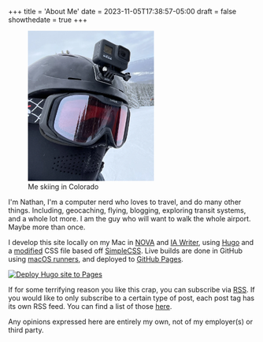 +++
title = 'About Me'
date = 2023-11-05T17:38:57-05:00
draft = false
showthedate = true
+++

<aside class="invisAside">
	<figure>
		<img src="fig1.webp" width="256"/>
		<figcaption>Me skiing in Colorado</figcaption>
	</figure>
</aside>

I'm Nathan, I'm a computer nerd who loves to travel, and do many other things. Including, geocaching, flying, blogging, exploring transit systems, and a whole lot more. I am the guy who will want to walk the whole airport. Maybe more than once.

I develop this site locally on my Mac in [NOVA](https://nova.app) and [IA Writer](https://ia.net/writer), using [Hugo](https://gohugo.io) and a [modified](https://github.com/nathnp/nthp.me-css) CSS file based off [SimpleCSS](https://simplecss.org). Live builds are done in GitHub using [macOS runners](/posts/2024/the-mac-in-the-sky/), and deployed to [GitHub Pages](https://pages.github.com).

[![Deploy Hugo site to Pages](https://github.com/nathnp/Nathans-site/actions/workflows/hugo.yml/badge.svg)](https://github.com/nathnp/Nathans-site/actions/workflows/hugo.yml)

If for some terrifying reason you like this crap, you can subscribe via [RSS](/posts/feed.xml). If you would like to only subscribe to a certain type of post, each post tag has its own RSS feed. You can find a list of those [here](/tags).

Any opinions expressed here are entirely my own, not of my employer(s) or third party.